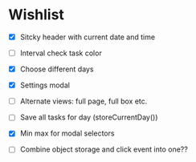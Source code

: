 # Wishlist 

- [X] Sitcky header with current date and time
- [ ] Interval check task color
- [X] Choose different days
- [X] Settings modal
- [ ] Alternate views: full page, full box etc.
- [ ] Save all tasks for day (storeCurrentDay())
- [X] Min max for modal selectors

- [ ] Combine object storage and click event into one??